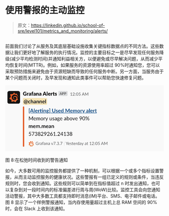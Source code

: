 # 使用警报的主动监控

> 原文：<https://linkedin.github.io/school-of-sre/level101/metrics_and_monitoring/alerts/>

## 

前面我们讨论了从服务及其底层基础设施收集关键指标数据点的不同方法。这些数据让我们更好地了解服务的执行情况。监控的主要目标之一是尽早发现任何服务降级(减少平均检测时间)并通知利益相关方，以便避免或尽早解决问题，从而减少平均恢复时间(MTTR)。例如，如果服务的资源使用率超过 90%时通知您，您可以采取预防措施来避免由于资源短缺而导致的任何服务中断。另一方面，当服务由于某个问题而关闭时，及早发现和通知此类事件可以帮助您快速修复问题。

![An alert notification received on Slack](img/6b4e2993b31a95d94dcfc96993e9c6c6.png)

图 8:在松弛时间收到的警告通知

如今，大多数可用的监控服务都提供了一种机制，可以根据一个或多个指标设置警报，从而主动监控服务的健康状况。这些警报有一组已定义的规则或条件，当违反规则时，您会收到通知。这些规则可以简单到在指标值超过 n 时发出通知，也可以复杂到对一段时间内的标准偏差进行周与周(WoW)比较。监控工具会向您通知活动警报，其中大多数工具都支持即时消息(IM)平台、SMS、电子邮件或电话。图 8 显示了一个样例警报通知，当内存使用量超过主机上总 RAM 空间的 90%时，会在 Slack 上收到该通知。